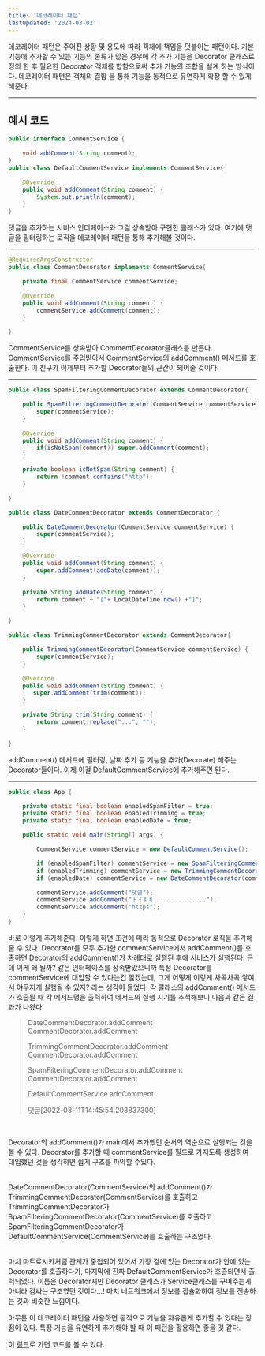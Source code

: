 ```yaml
---
title: '데코레이터 패턴'
lastUpdated: '2024-03-02'
---
```


데코레이터 패턴은 주어진 상황 및 용도에 따라 객체에 책임을 덧붙이는 패턴이다. 기본 기능에 추가할 수 있는 기능의 종류가 많은 경우에 각 추가 기능을 Decorator 클래스로 정의 한 후 필요한 Decorator 객체를 합함으로써 추가 기능의 조합을 설계 하는 방식이다. 데코레이터 패턴은 객체의 결합 을 통해 기능을 동적으로 유연하게 확장 할 수 있게 해준다.

---

## 예시 코드

```java
public interface CommentService {

    void addComment(String comment);
}
public class DefaultCommentService implements CommentService{

    @Override
    public void addComment(String comment) {
        System.out.println(comment);
    }
}
```

댓글을 추가하는 서비스 인터페이스와 그걸 상속받아 구현한 클래스가 있다. 여기에 댓글을 필터링하는 로직을 데코레이터 패턴을 통해 추가해볼 것이다. 

---

```java
@RequiredArgsConstructor
public class CommentDecorator implements CommentService{

    private final CommentService commentService;

    @Override
    public void addComment(String comment) {
        commentService.addComment(comment);
    }

}
```

CommentService를 상속받아 CommentDecorator클래스를 만든다. CommentService를 주입받아서 CommentService의 addComment() 메서드를 호출한다. 이 친구가 이제부터 추가할 Decorator들의 근간이 되어줄 것이다. 

---

```java
public class SpamFilteringCommentDecorator extends CommentDecorator{

    public SpamFilteringCommentDecorator(CommentService commentService) {
        super(commentService);
    }

    @Override
    public void addComment(String comment) {
        if(isNotSpam(comment)) super.addComment(comment);
    }

    private boolean isNotSpam(String comment) {
        return !comment.contains("http");
    }

}

public class DateCommentDecorator extends CommentDecorator {

    public DateCommentDecorator(CommentService commentService) {
        super(commentService);
    }

    @Override
    public void addComment(String comment) {
        super.addComment(addDate(comment));
    }

    private String addDate(String comment) {
        return comment + "["+ LocalDateTime.now() +"]";
    }

}

public class TrimmingCommentDecorator extends CommentDecorator{

    public TrimmingCommentDecorator(CommentService commentService) {
        super(commentService);
    }

    @Override
    public void addComment(String comment) {
       super.addComment(trim(comment));
    }

    private String trim(String comment) {
        return comment.replace("...", "");
    }

}
```

addComment() 메서드에 필터링, 날짜 추가 등 기능을 추가(Decorate) 해주는 Decorator들이다. 이제 이걸 DefaultCommentService에 추가해주면 된다.

---

```java
public class App {

    private static final boolean enabledSpamFilter = true;
    private static final boolean enabledTrimming = true;
    private static final boolean enabledDate = true;

    public static void main(String[] args) {

        CommentService commentService = new DefaultCommentService();

        if (enabledSpamFilter) commentService = new SpamFilteringCommentDecorator(commentService);
        if (enabledTrimming) commentService = new TrimmingCommentDecorator(commentService);
        if (enabledDate) commentService = new DateCommentDecorator(commentService);

        commentService.addComment("댓글");
        commentService.addComment("ㅏㅓㅑㅐ...............");
        commentService.addComment("https");
    }
}
```
바로 이렇게 추가해준다. 이렇게 하면 조건에 따라 동적으로 Decorator 로직을 추가해줄 수 있다. Decorator를 모두 추가한 commentService에서 addComment()를 호출하면 Decorator의 addComment()가 차례대로 실행된 후에 서비스가 실행된다. 근데 이게 왜 될까? 같은 인터페이스를 상속받았으니까 특정 Decorator를 commentService에 대입할 수 있다는건 알겠는데, 그게 어떻게 이렇게 차곡차곡 쌓여서 야무지게 실행될 수 있지? 라는 생각이 들었다. 각 클래스의 addComment() 메서드가 호출될 때 각 메서드명을 출력하여 메서드의 실행 시기를 추척해보니 다음과 같은 결과가 나왔다.
<br>

> DateCommentDecorator.addComment<br>
> CommentDecorator.addComment<br>
>
> TrimmingCommentDecorator.addComment<br>
> CommentDecorator.addComment<br>
>
> SpamFilteringCommentDecorator.addComment<br>
> CommentDecorator.addComment<br>
>
> DefaultCommentService.addComment<br>
> 
> 댓글[2022-08-11T14:45:54.203837300]
> 

<br>
<p>Decorator의 addComment()가 main에서 추가했던 순서의 역순으로 실행되는 것을 볼 수 있다. Decorator를 추가할 때 commentService를 필드로 가지도록 생성하여 대입했던 것을 생각하면 쉽게 구조를 파악할 수있다.</p>
<br>
DateCommentDecorator(CommentService)의 addComment()가<br> 
TrimmingCommentDecorator(CommentService)를 호출하고 TrimmingCommentDecorator가<br> 
SpamFilteringCommentDecorator(CommentService)를 호출하고 SpamFilteringCommentDecorator가<br>
DefaultCommentService(CommentService)를 호출하는 구조였다.<br>
<br>
<p>마치 마트료시카처럼 관계가 중첩되어 있어서 가장 겉에 있는 Decorator가 안에 있는 Decorator를 호출하다가, 마지막에 진짜 DefaultCommentService가 호출되면서 출력되었다. 이름은 Decorator지만 Decorator 클래스가 Service클래스를 꾸며주는게 아니라 감싸는 구조였던 것이다...! 마치 네트워크에서 정보를 캡슐화하여 정보를 전송하는 것과 비슷한 느낌이다.</p>

<p>아무튼 이 데코레이터 패턴을 사용하면 동적으로 기능을 자유롭게 추가할 수 있다는 장점이 있다. 특정 기능을 유연하게 추가해야 할 때 이 패턴을 활용하면 좋을 것 같다.</p>

이 <a href="https://github.com/rlaisqls/GoF-DesignPatterns/tree/master/src/main/java/com/study/gof/designpattrens/_02_StructuralPatterns/decorator">링크</a>로 가면 코드를 볼 수 있다.
